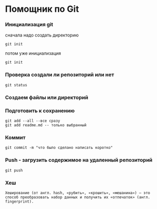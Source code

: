 # Помощник по Git

### Инициализация git

сначала надо создать директорию

```
git init
```

потом уже инициализация

```
git init
```

### Проверка создали ли репозиторий или нет

``` 
git status
```

### Создаем файлы или директорий


### Подготовить к сохранению

```
git add --all --все сразу
git add readme.md -- только выбранный
```

### Коммит

```
git commit -m "что было сделано написать коротко"
```

### Push - загрузить содержимое на удаленный репозиторий

```
git push
```


### Хеш


```
Хеширование (от англ. hash, «рубить», «крошить», «мешанина») — это способ преобразовать набор данных и получить их «отпечаток» (англ. fingerprint).
```

